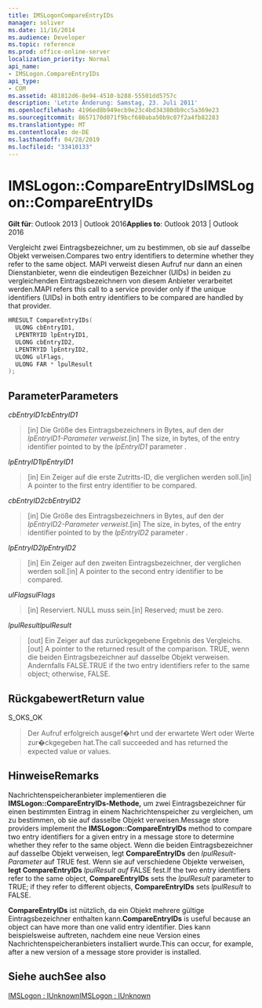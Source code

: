```yaml
---
title: IMSLogonCompareEntryIDs
manager: soliver
ms.date: 11/16/2014
ms.audience: Developer
ms.topic: reference
ms.prod: office-online-server
localization_priority: Normal
api_name:
- IMSLogon.CompareEntryIDs
api_type:
- COM
ms.assetid: 481812d6-8e94-4510-b288-55501dd5757c
description: 'Letzte Änderung: Samstag, 23. Juli 2011'
ms.openlocfilehash: 4196ed8b949ecb9e23c4bd34380db9cc5a369e23
ms.sourcegitcommit: 8657170d071f9bcf680aba50b9c07f2a4fb82283
ms.translationtype: MT
ms.contentlocale: de-DE
ms.lasthandoff: 04/28/2019
ms.locfileid: "33410133"
---
```

# <a name="imslogoncompareentryids"></a><span data-ttu-id="9e8b3-103">IMSLogon::CompareEntryIDs</span><span class="sxs-lookup"><span data-stu-id="9e8b3-103">IMSLogon::CompareEntryIDs</span></span>

  
  
<span data-ttu-id="9e8b3-104">**Gilt für**: Outlook 2013 | Outlook 2016</span><span class="sxs-lookup"><span data-stu-id="9e8b3-104">**Applies to**: Outlook 2013 | Outlook 2016</span></span> 
  
<span data-ttu-id="9e8b3-105">Vergleicht zwei Eintragsbezeichner, um zu bestimmen, ob sie auf dasselbe Objekt verweisen.</span><span class="sxs-lookup"><span data-stu-id="9e8b3-105">Compares two entry identifiers to determine whether they refer to the same object.</span></span> <span data-ttu-id="9e8b3-106">MAPI verweist diesen Aufruf nur dann an einen Dienstanbieter, wenn die eindeutigen Bezeichner (UIDs) in beiden zu vergleichenden Eintragsbezeichnern von diesem Anbieter verarbeitet werden.</span><span class="sxs-lookup"><span data-stu-id="9e8b3-106">MAPI refers this call to a service provider only if the unique identifiers (UIDs) in both entry identifiers to be compared are handled by that provider.</span></span>
  
```cpp
HRESULT CompareEntryIDs(
  ULONG cbEntryID1,
  LPENTRYID lpEntryID1,
  ULONG cbEntryID2,
  LPENTRYID lpEntryID2,
  ULONG ulFlags,
  ULONG FAR * lpulResult
);
```

## <a name="parameters"></a><span data-ttu-id="9e8b3-107">Parameter</span><span class="sxs-lookup"><span data-stu-id="9e8b3-107">Parameters</span></span>

 <span data-ttu-id="9e8b3-108">_cbEntryID1_</span><span class="sxs-lookup"><span data-stu-id="9e8b3-108">_cbEntryID1_</span></span>
  
> <span data-ttu-id="9e8b3-109">[in] Die Größe des Eintragsbezeichners in Bytes, auf den der  _lpEntryID1-Parameter_  _verweist._</span><span class="sxs-lookup"><span data-stu-id="9e8b3-109">[in] The size, in bytes, of the entry identifier pointed to by the  _lpEntryID1_ parameter  _._</span></span>
    
 <span data-ttu-id="9e8b3-110">_lpEntryID1_</span><span class="sxs-lookup"><span data-stu-id="9e8b3-110">_lpEntryID1_</span></span>
  
> <span data-ttu-id="9e8b3-111">[in] Ein Zeiger auf die erste Zutritts-ID, die verglichen werden soll.</span><span class="sxs-lookup"><span data-stu-id="9e8b3-111">[in] A pointer to the first entry identifier to be compared.</span></span>
    
 <span data-ttu-id="9e8b3-112">_cbEntryID2_</span><span class="sxs-lookup"><span data-stu-id="9e8b3-112">_cbEntryID2_</span></span>
  
> <span data-ttu-id="9e8b3-113">[in] Die Größe des Eintragsbezeichners in Bytes, auf den der  _lpEntryID2-Parameter_  _verweist._</span><span class="sxs-lookup"><span data-stu-id="9e8b3-113">[in] The size, in bytes, of the entry identifier pointed to by the  _lpEntryID2_ parameter  _._</span></span>
    
 <span data-ttu-id="9e8b3-114">_lpEntryID2_</span><span class="sxs-lookup"><span data-stu-id="9e8b3-114">_lpEntryID2_</span></span>
  
> <span data-ttu-id="9e8b3-115">[in] Ein Zeiger auf den zweiten Eintragsbezeichner, der verglichen werden soll.</span><span class="sxs-lookup"><span data-stu-id="9e8b3-115">[in] A pointer to the second entry identifier to be compared.</span></span>
    
 <span data-ttu-id="9e8b3-116">_ulFlags_</span><span class="sxs-lookup"><span data-stu-id="9e8b3-116">_ulFlags_</span></span>
  
> <span data-ttu-id="9e8b3-117">[in] Reserviert. NULL muss sein.</span><span class="sxs-lookup"><span data-stu-id="9e8b3-117">[in] Reserved; must be zero.</span></span>
    
 <span data-ttu-id="9e8b3-118">_lpulResult_</span><span class="sxs-lookup"><span data-stu-id="9e8b3-118">_lpulResult_</span></span>
  
> <span data-ttu-id="9e8b3-119">[out] Ein Zeiger auf das zurückgegebene Ergebnis des Vergleichs.</span><span class="sxs-lookup"><span data-stu-id="9e8b3-119">[out] A pointer to the returned result of the comparison.</span></span> <span data-ttu-id="9e8b3-120">TRUE, wenn die beiden Eintragsbezeichner auf dasselbe Objekt verweisen. Andernfalls FALSE.</span><span class="sxs-lookup"><span data-stu-id="9e8b3-120">TRUE if the two entry identifiers refer to the same object; otherwise, FALSE.</span></span>
    
## <a name="return-value"></a><span data-ttu-id="9e8b3-121">Rückgabewert</span><span class="sxs-lookup"><span data-stu-id="9e8b3-121">Return value</span></span>

<span data-ttu-id="9e8b3-122">S_OK</span><span class="sxs-lookup"><span data-stu-id="9e8b3-122">S_OK</span></span> 
  
> <span data-ttu-id="9e8b3-123">Der Aufruf erfolgreich ausgef�hrt und der erwartete Wert oder Werte zur�ckgegeben hat.</span><span class="sxs-lookup"><span data-stu-id="9e8b3-123">The call succeeded and has returned the expected value or values.</span></span>
    
## <a name="remarks"></a><span data-ttu-id="9e8b3-124">Hinweise</span><span class="sxs-lookup"><span data-stu-id="9e8b3-124">Remarks</span></span>

<span data-ttu-id="9e8b3-125">Nachrichtenspeicheranbieter implementieren die **IMSLogon::CompareEntryIDs-Methode,** um zwei Eintragsbezeichner für einen bestimmten Eintrag in einem Nachrichtenspeicher zu vergleichen, um zu bestimmen, ob sie auf dasselbe Objekt verweisen.</span><span class="sxs-lookup"><span data-stu-id="9e8b3-125">Message store providers implement the **IMSLogon::CompareEntryIDs** method to compare two entry identifiers for a given entry in a message store to determine whether they refer to the same object.</span></span> <span data-ttu-id="9e8b3-126">Wenn die beiden Eintragsbezeichner auf dasselbe Objekt verweisen, legt **CompareEntryIDs** den  _lpulResult-Parameter_ auf TRUE fest. Wenn sie auf verschiedene Objekte verweisen, **legt CompareEntryIDs**  _lpulResult auf_ FALSE fest.</span><span class="sxs-lookup"><span data-stu-id="9e8b3-126">If the two entry identifiers refer to the same object, **CompareEntryIDs** sets the  _lpulResult_ parameter to TRUE; if they refer to different objects, **CompareEntryIDs** sets  _lpulResult_ to FALSE.</span></span> 
  
 <span data-ttu-id="9e8b3-127">**CompareEntryIDs** ist nützlich, da ein Objekt mehrere gültige Eintragsbezeichner enthalten kann.</span><span class="sxs-lookup"><span data-stu-id="9e8b3-127">**CompareEntryIDs** is useful because an object can have more than one valid entry identifier.</span></span> <span data-ttu-id="9e8b3-128">Dies kann beispielsweise auftreten, nachdem eine neue Version eines Nachrichtenspeicheranbieters installiert wurde.</span><span class="sxs-lookup"><span data-stu-id="9e8b3-128">This can occur, for example, after a new version of a message store provider is installed.</span></span> 
  
## <a name="see-also"></a><span data-ttu-id="9e8b3-129">Siehe auch</span><span class="sxs-lookup"><span data-stu-id="9e8b3-129">See also</span></span>



[<span data-ttu-id="9e8b3-130">IMSLogon : IUnknown</span><span class="sxs-lookup"><span data-stu-id="9e8b3-130">IMSLogon : IUnknown</span></span>](imslogoniunknown.md)

